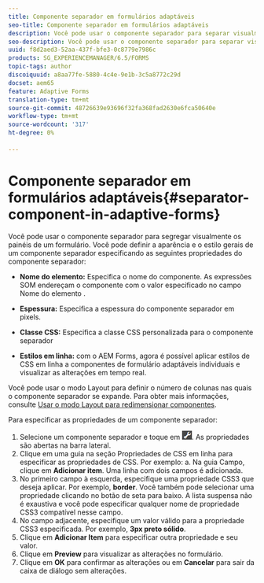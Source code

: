 ```yaml
---
title: Componente separador em formulários adaptáveis
seo-title: Componente separador em formulários adaptáveis
description: Você pode usar o componente separador para separar visualmente seções de um formulário.
seo-description: Você pode usar o componente separador para separar visualmente seções de um formulário.
uuid: f8d2aed3-52aa-437f-bfe3-0c8779e7986c
products: SG_EXPERIENCEMANAGER/6.5/FORMS
topic-tags: author
discoiquuid: a8aa77fe-5880-4c4e-9e1b-3c5a8772c29d
docset: aem65
feature: Adaptive Forms
translation-type: tm+mt
source-git-commit: 48726639e93696f32fa368fad2630e6fca50640e
workflow-type: tm+mt
source-wordcount: '317'
ht-degree: 0%

---
```



# Componente separador em formulários adaptáveis{#separator-component-in-adaptive-forms}

Você pode usar o componente separador para segregar visualmente os painéis de um formulário. Você pode definir a aparência e o estilo gerais de um componente separador especificando as seguintes propriedades do componente separador:

* **Nome do elemento:** Especifica o nome do componente. As expressões SOM endereçam o componente com o valor especificado no campo Nome do elemento .
* **Espessura:** Especifica a espessura do componente separador em pixels.

* **Classe CSS:** Especifica a classe CSS personalizada para o componente separador

* **Estilos em linha:** com o AEM Forms, agora é possível aplicar estilos de CSS em linha a componentes de formulário adaptáveis individuais e visualizar as alterações em tempo real.

Você pode usar o modo Layout para definir o número de colunas nas quais o componente separador se expande. Para obter mais informações, consulte [Usar o modo Layout para redimensionar componentes](../../forms/using/resize-using-layout-mode.md).

Para especificar as propriedades de um componente separador:

1. Selecione um componente separador e toque em ![cmppr](assets/cmppr.png). As propriedades são abertas na barra lateral.
1. Clique em uma guia na seção Propriedades de CSS em linha para especificar as propriedades de CSS. Por exemplo: a. Na guia Campo, clique em **Adicionar item**. Uma linha com dois campos é adicionada.
1. No primeiro campo à esquerda, especifique uma propriedade CSS3 que deseja aplicar. Por exemplo, **border**. Você também pode selecionar uma propriedade clicando no botão de seta para baixo. A lista suspensa não é exaustiva e você pode especificar qualquer nome de propriedade CSS3 compatível nesse campo.
1. No campo adjacente, especifique um valor válido para a propriedade CSS3 especificada. Por exemplo, **3px preto sólido**.
1. Clique em **Adicionar Item** para especificar outra propriedade e seu valor.
1. Clique em **Preview** para visualizar as alterações no formulário.
1. Clique em **OK** para confirmar as alterações ou em **Cancelar** para sair da caixa de diálogo sem alterações.

